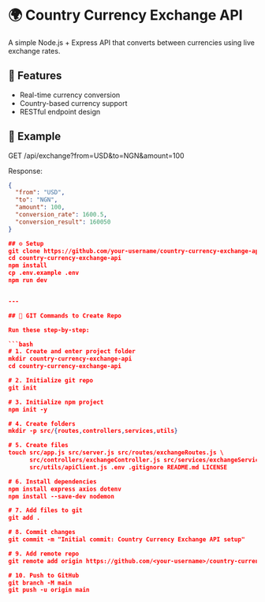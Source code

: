 # 🌍 Country Currency Exchange API

A simple Node.js + Express API that converts between currencies using live exchange rates.

## 🚀 Features
- Real-time currency conversion
- Country-based currency support
- RESTful endpoint design

## 🧠 Example
GET /api/exchange?from=USD&to=NGN&amount=100


Response:
```json
{
  "from": "USD",
  "to": "NGN",
  "amount": 100,
  "conversion_rate": 1600.5,
  "conversion_result": 160050
}

## ⚙️ Setup
git clone https://github.com/your-username/country-currency-exchange-api.git
cd country-currency-exchange-api
npm install
cp .env.example .env
npm run dev


---

## 🧩 GIT Commands to Create Repo

Run these step-by-step:

```bash
# 1. Create and enter project folder
mkdir country-currency-exchange-api
cd country-currency-exchange-api

# 2. Initialize git repo
git init

# 3. Initialize npm project
npm init -y

# 4. Create folders
mkdir -p src/{routes,controllers,services,utils}

# 5. Create files
touch src/app.js src/server.js src/routes/exchangeRoutes.js \
      src/controllers/exchangeController.js src/services/exchangeService.js \
      src/utils/apiClient.js .env .gitignore README.md LICENSE

# 6. Install dependencies
npm install express axios dotenv
npm install --save-dev nodemon

# 7. Add files to git
git add .

# 8. Commit changes
git commit -m "Initial commit: Country Currency Exchange API setup"

# 9. Add remote repo
git remote add origin https://github.com/<your-username>/country-currency-exchange-api.git

# 10. Push to GitHub
git branch -M main
git push -u origin main

